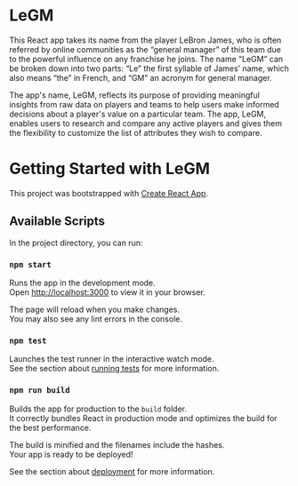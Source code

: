 # LeGM

This React app takes its name from the player LeBron James, who is often referred by online communities as the “general manager” of this team due to the
powerful influence on any franchise he joins. The name “LeGM” can be broken down into two parts: “Le” the first syllable of James’ name, which also means “the” in French, and “GM” an acronym for general manager.

The app's name, LeGM, reflects its purpose of providing meaningful insights from raw data on players and teams to help users make informed decisions about a player's value on a particular team. The app, LeGM, enables users to research and compare any active players and gives them the flexibility to customize the list of attributes they wish to compare.

# Getting Started with LeGM

This project was bootstrapped with [Create React App](https://github.com/facebook/create-react-app).

## Available Scripts

In the project directory, you can run:

### `npm start`

Runs the app in the development mode.\
Open [http://localhost:3000](http://localhost:3000) to view it in your browser.

The page will reload when you make changes.\
You may also see any lint errors in the console.

### `npm test`

Launches the test runner in the interactive watch mode.\
See the section about [running tests](https://facebook.github.io/create-react-app/docs/running-tests) for more information.

### `npm run build`

Builds the app for production to the `build` folder.\
It correctly bundles React in production mode and optimizes the build for the best performance.

The build is minified and the filenames include the hashes.\
Your app is ready to be deployed!

See the section about [deployment](https://facebook.github.io/create-react-app/docs/deployment) for more information.
